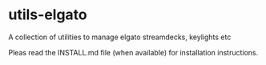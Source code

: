 # utils-elgato
A collection of utilities to manage elgato streamdecks, keylights etc

Pleas read the INSTALL.md file (when available) for installation instructions.

